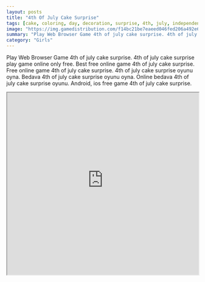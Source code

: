 ```yaml
---
layout: posts
title: "4th Of July Cake Surprise"
tags: [cake, coloring, day, decoration, surprise, 4th, july, independence, free, online, games, oyna, game, free, games, play, play, games]
image: "https://img.gamedistribution.com/f14bc21be7eaeed046fed206a492e652.jpg"
summary: "Play Web Browser Game 4th of july cake surprise. 4th of july cake surprise play game online only free. Best free online game 4th of july cake surprise. Free online game 4th of july cake surprise. 4th of july cake surprise oyunu oyna. Bedava 4th of july cake surprise oyunu oyna. Online bedava 4th of july cake surprise oyunu. Android, ios free game 4th of july cake surprise."
category: "Girls"
---
```


Play Web Browser Game 4th of july cake surprise. 4th of july cake surprise play game online only free. Best free online game 4th of july cake surprise. Free online game 4th of july cake surprise. 4th of july cake surprise oyunu oyna. Bedava 4th of july cake surprise oyunu oyna. Online bedava 4th of july cake surprise oyunu. Android, ios free game 4th of july cake surprise.

<iframe width="100%" height="480px;" src="https://flash.gamedistribution.com?game=f14bc21be7eaeed046fed206a492e652"></iframe>